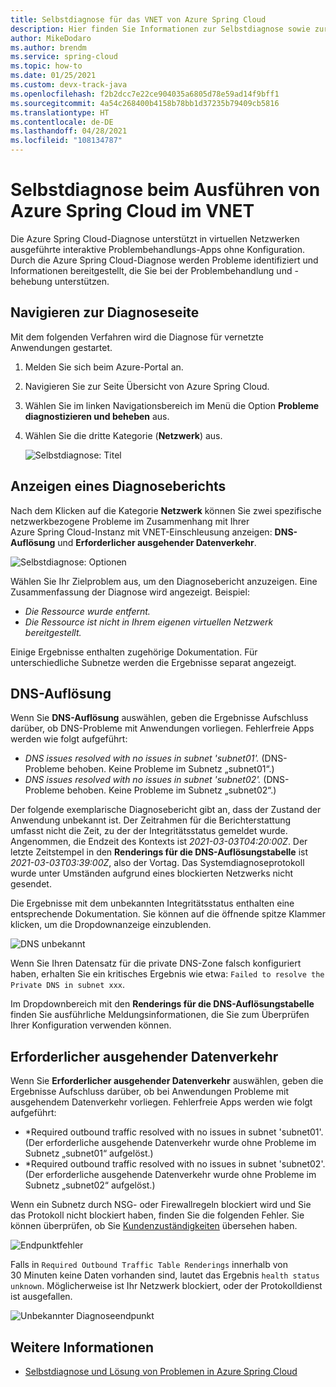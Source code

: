 ```yaml
---
title: Selbstdiagnose für das VNET von Azure Spring Cloud
description: Hier finden Sie Informationen zur Selbstdiagnose sowie zur Behebung von Problemen im Zusammenhang mit Azure Spring Cloud im VNET.
author: MikeDodaro
ms.author: brendm
ms.service: spring-cloud
ms.topic: how-to
ms.date: 01/25/2021
ms.custom: devx-track-java
ms.openlocfilehash: f2b2dcc7e22ce904035a6805d78e59ad14f9bff1
ms.sourcegitcommit: 4a54c268400b4158b78bb1d37235b79409cb5816
ms.translationtype: HT
ms.contentlocale: de-DE
ms.lasthandoff: 04/28/2021
ms.locfileid: "108134787"
---
```

# <a name="self-diagnose-running-azure-spring-cloud-in-vnet"></a>Selbstdiagnose beim Ausführen von Azure Spring Cloud im VNET
Die Azure Spring Cloud-Diagnose unterstützt in virtuellen Netzwerken ausgeführte interaktive Problembehandlungs-Apps ohne Konfiguration. Durch die Azure Spring Cloud-Diagnose werden Probleme identifiziert und Informationen bereitgestellt, die Sie bei der Problembehandlung und -behebung unterstützen.

## <a name="navigate-to-the-diagnostics-page"></a>Navigieren zur Diagnoseseite
Mit dem folgenden Verfahren wird die Diagnose für vernetzte Anwendungen gestartet.
1. Melden Sie sich beim Azure-Portal an.
1. Navigieren Sie zur Seite Übersicht von Azure Spring Cloud.
1. Wählen Sie im linken Navigationsbereich im Menü die Option **Probleme diagnostizieren und beheben** aus.
1. Wählen Sie die dritte Kategorie (**Netzwerk**) aus.

   ![Selbstdiagnose: Titel](media/spring-cloud-self-diagnose-vnet/self-diagostic-title.png)

## <a name="view-a-diagnostic-report"></a>Anzeigen eines Diagnoseberichts
Nach dem Klicken auf die Kategorie **Netzwerk** können Sie zwei spezifische netzwerkbezogene Probleme im Zusammenhang mit Ihrer Azure Spring Cloud-Instanz mit VNET-Einschleusung anzeigen: **DNS-Auflösung** und **Erforderlicher ausgehender Datenverkehr**.

   ![Selbstdiagnose: Optionen](media/spring-cloud-self-diagnose-vnet/self-diagostic-dns-req-outbound-options.png)

Wählen Sie Ihr Zielproblem aus, um den Diagnosebericht anzuzeigen. Eine Zusammenfassung der Diagnose wird angezeigt. Beispiel: 

* *Die Ressource wurde entfernt.*
* *Die Ressource ist nicht in Ihrem eigenen virtuellen Netzwerk bereitgestellt.*

Einige Ergebnisse enthalten zugehörige Dokumentation. Für unterschiedliche Subnetze werden die Ergebnisse separat angezeigt.

## <a name="dns-resolution"></a>DNS-Auflösung 
Wenn Sie **DNS-Auflösung** auswählen, geben die Ergebnisse Aufschluss darüber, ob DNS-Probleme mit Anwendungen vorliegen.  Fehlerfreie Apps werden wie folgt aufgeführt:

* *DNS issues resolved with no issues in subnet 'subnet01'.* (DNS-Probleme behoben. Keine Probleme im Subnetz „subnet01“.)
* *DNS issues resolved with no issues in subnet 'subnet02'.* (DNS-Probleme behoben. Keine Probleme im Subnetz „subnet02“.)

Der folgende exemplarische Diagnosebericht gibt an, dass der Zustand der Anwendung unbekannt ist. Der Zeitrahmen für die Berichterstattung umfasst nicht die Zeit, zu der der Integritätsstatus gemeldet wurde.  Angenommen, die Endzeit des Kontexts ist *2021-03-03T04:20:00Z*. Der letzte Zeitstempel in den **Renderings für die DNS-Auflösungstabelle** ist *2021-03-03T03:39:00Z*, also der Vortag. Das Systemdiagnoseprotokoll wurde unter Umständen aufgrund eines blockierten Netzwerks nicht gesendet. 

Die Ergebnisse mit dem unbekannten Integritätsstatus enthalten eine entsprechende Dokumentation.  Sie können auf die öffnende spitze Klammer klicken, um die Dropdownanzeige einzublenden.

   ![DNS unbekannt](media/spring-cloud-self-diagnose-vnet/self-diagostic-dns-unknown.png)

Wenn Sie Ihren Datensatz für die private DNS-Zone falsch konfiguriert haben, erhalten Sie ein kritisches Ergebnis wie etwa: `Failed to resolve the Private DNS in subnet xxx`. 

Im Dropdownbereich mit den **Renderings für die DNS-Auflösungstabelle** finden Sie ausführliche Meldungsinformationen, die Sie zum Überprüfen Ihrer Konfiguration verwenden können.

## <a name="required-outbound-traffic"></a>Erforderlicher ausgehender Datenverkehr 

Wenn Sie **Erforderlicher ausgehender Datenverkehr** auswählen, geben die Ergebnisse Aufschluss darüber, ob bei Anwendungen Probleme mit ausgehendem Datenverkehr vorliegen.  Fehlerfreie Apps werden wie folgt aufgeführt:

* *Required outbound traffic resolved with no issues in subnet 'subnet01'. (Der erforderliche ausgehende Datenverkehr wurde ohne Probleme im Subnetz „subnet01“ aufgelöst.)
* *Required outbound traffic resolved with no issues in subnet 'subnet02'. (Der erforderliche ausgehende Datenverkehr wurde ohne Probleme im Subnetz „subnet02“ aufgelöst.)

Wenn ein Subnetz durch NSG- oder Firewallregeln blockiert wird und Sie das Protokoll nicht blockiert haben, finden Sie die folgenden Fehler. Sie können überprüfen, ob Sie [Kundenzuständigkeiten](./vnet-customer-responsibilities.md) übersehen haben.
    
   ![Endpunktfehler](media/spring-cloud-self-diagnose-vnet/self-diagostic-endpoint-failed.png)

Falls in `Required Outbound Traffic Table Renderings` innerhalb von 30 Minuten keine Daten vorhanden sind, lautet das Ergebnis `health status unknown`. Möglicherweise ist Ihr Netzwerk blockiert, oder der Protokolldienst ist ausgefallen.

   ![Unbekannter Diagnoseendpunkt](media/spring-cloud-self-diagnose-vnet/self-diagostic-endpoint-unknown.png)

## <a name="see-also"></a>Weitere Informationen
* [Selbstdiagnose und Lösung von Problemen in Azure Spring Cloud](./how-to-self-diagnose-solve.md)